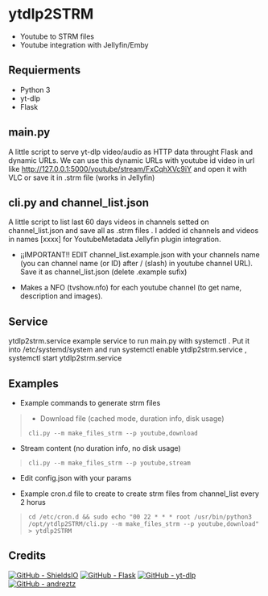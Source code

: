 # ytdlp2STRM
* Youtube to STRM files
* Youtube integration with Jellyfin/Emby

## Requierments
* Python 3
* yt-dlp
* Flask

## main.py 
A little script to serve yt-dlp video/audio as HTTP data throught Flask and dynamic URLs. We can use this dynamic URLs with youtube id video in url like http://127.0.0.1:5000/youtube/stream/FxCqhXVc9iY and open it with VLC or save it in .strm file (works in Jellyfin)

## cli.py and channel_list.json
A little script to list last 60 days videos in channels setted on channel_list.json and save all as .strm files . I added id channels and videos in names [xxxx] for YoutubeMetadata Jellyfin plugin integration.

* ¡¡IMPORTANT!! EDIT channel_list.example.json with your channels name (you can channel name (or ID)  after / (slash) in youtube channel URL). Save it as channel_list.json (delete .example sufix)

* Makes a NFO (tvshow.nfo) for each youtube channel (to get name, description and images). 

## Service
ytdlp2strm.service example service to run main.py with systemctl . Put it into /etc/systemd/system and run systemctl enable ytdlp2strm.service , systemctl start ytdlp2strm.service

## Examples
* Example commands to generate strm files
> * Download file (cached mode, duration info, disk usage)
> ```console
> cli.py --m make_files_strm --p youtube,download
> ```

* Stream content (no duration info, no disk usage)
> ```console
> cli.py --m make_files_strm --p youtube,stream
> ```

* Edit config.json with your params

* Example cron.d file to create to create strm files from channel_list every 2 horus
> ``` console
> cd /etc/cron.d && sudo echo "00 22 * * * root /usr/bin/python3 /opt/ytdlp2STRM/cli.py --m make_files_strm --p youtube,download" > ytdlp2STRM
> ```

## Credits
[![GitHub - ShieldsIO](https://img.shields.io/badge/GitHub-ShieldsIO-42b983?logo=GitHub)](https://github.com/badges/shields)
[![GitHub - Flask](https://img.shields.io/badge/GitHub-Flask-0000ff?logo=GitHub)](https://github.com/pallets/flask)
[![GitHub - yt-dlp](https://img.shields.io/badge/GitHub-ytdlp-ff0000?logo=GitHub)](https://github.com/yt-dlp/yt-dlp)
[![GitHub - andreztz](https://img.shields.io/badge/GitHub-andreztz-ffc230?logo=GitHub)](https://gist.github.com/andreztz/9e472fa6daa17d2f954958fc33e5a296)
